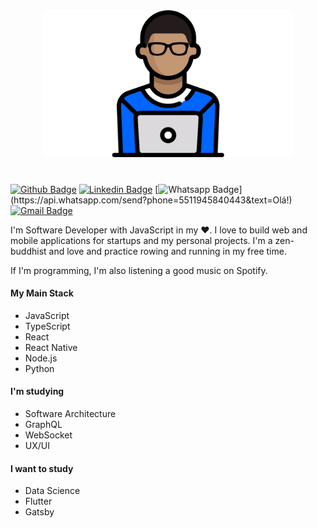<div align="center">
  <img width="400px" src="./images/my_character.png">
  <h1>
    
  </h1>
</div>

<!-- # :man_technologist: Kelvin Gaia Maués -->

[![Github Badge](https://img.shields.io/badge/-Github-000?style=flat-square&logo=Github&logoColor=white&link=https://github.com/kelvinmaues)](https://github.com/kelvinmaues)
[![Linkedin Badge](https://img.shields.io/badge/-LinkedIn-blue?style=flat-square&logo=Linkedin&logoColor=white&link=https://www.linkedin.com/in/kelvin-maues/)](https://www.linkedin.com/in/kelvin-maues/)
[![Whatsapp Badge](https://img.shields.io/badge/-Whatsapp-4CA143?style=flat-square&labelColor=4CA143&logo=whatsapp&logoColor=white&link=https://api.whatsapp.com/send?phone=5511945840443&text=Olá!)](https://api.whatsapp.com/send?phone=5511945840443&text=Olá!)
[![Gmail Badge](https://img.shields.io/badge/-Gmail-c14438?style=flat-square&logo=Gmail&logoColor=white&link=mailto:kgmdeveloper@gmail.com)](mailto:kgmdeveloper@gmail.com)


I'm Software Developer with JavaScript in my :heart:. I love to build web and mobile applications for startups and my personal projects. I'm a zen-buddhist and love and practice rowing and running in my free time.

If I'm programming, I'm also listening a good music on Spotify.

#### My Main Stack
- JavaScript
- TypeScript
- React
- React Native
- Node.js
- Python

#### I'm studying
- Software Architecture
- GraphQL 
- WebSocket
- UX/UI

#### I want to study
- Data Science
- Flutter
- Gatsby
